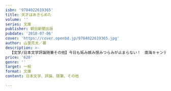 ```yaml
---
isbn: '9784022619365'
title: 天才はあきらめた
volume: ''
series: 文庫
publisher: 朝日新聞出版
pubdate: '2018-07-06'
cover: 'https://cover.openbd.jp/9784022619365.jpg'
author: 山里亮太／著
description: >-
  【文学/日本文学評論随筆その他】今日も妬み嫉み恨みつらみが止まらない！　南海キャンディーズ・山里亮太は負の感情をどうやってガソリンに変えてきたのか？　自分は天才じゃないと悟った瞬間から地獄のような努力がはじまった。格好悪いこと情けないこと全て書いた芸人の記録。
price: '620'
genre: ''
target: 一般
format: 文庫
content: 日本文学、評論、随筆、その他

---
```

